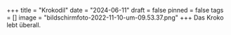 +++
title = "Krokodil"
date = "2024-06-11"
draft = false
pinned = false
tags = []
image = "bildschirmfoto-2022-11-10-um-09.53.37.png"
+++
Das Kroko lebt überall.